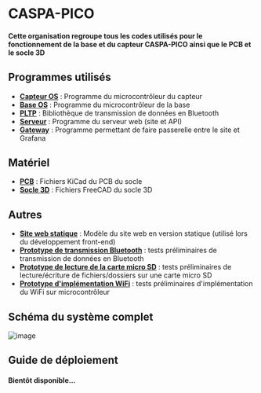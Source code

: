 <h1>CASPA-PICO</h1>
<h4>Cette organisation regroupe tous les codes utilisés pour le fonctionnement de la base et du capteur CASPA-PICO ainsi que le PCB et le socle 3D</h4>
<h2>Programmes utilisés</h2>
<ul>
  <li><a href="https://github.com/CASPA-PICO/CASPA-PICO-Capteur_OS"><b>Capteur OS</b></a> : Programme du microcontrôleur du capteur </li>
  <li><a href="https://github.com/CASPA-PICO/CASPA-PICO-Base_OS"><b>Base OS</b></a> : Programme du microcontrôleur de la base</li>
  <li><a href="https://github.com/CASPA-PICO/PLTP"><b>PLTP</b></a> : Bibliothèque de transmission de données en Bluetooth</li>
  <li><a href="https://github.com/CASPA-PICO/CASPA-PICO-Server"><b>Serveur</b></a> : Programme du serveur web (site et API)</li>
  <li><a href="https://github.com/CASPA-PICO/CASPA-PICO-Gateway"><b>Gateway</b></a> : Programme permettant de faire passerelle entre le site et Grafana</li>
</ul>
<h2>Matériel</h2>
<ul>
  <li><a href="https://github.com/CASPA-PICO/CASPA-PICO-PCB"><b>PCB</b></a> : Fichiers KiCad du PCB du socle</li>
  <li><a href="https://github.com/CASPA-PICO/CASPA-PICO-Socle"><b>Socle 3D</b></a> : Fichiers FreeCAD du socle 3D</li>
</ul>
<h2>Autres</h2>
<ul>
  <li><a href="https://github.com/CASPA-PICO/Website"><b>Site web statique</b></a> : Modèle du site web en version statique (utilisé lors du développement front-end)</li>
  <li><a href="https://github.com/CASPA-PICO/BluetoothDataTransmission"><b>Prototype de transmission Bluetooth</b></a> : tests préliminaires de transmission de données en Bluetooth</li>
  <li><a href="https://github.com/CASPA-PICO/MicroSD-reader"><b>Prototype de lecture de la carte micro SD</b></a> : tests préliminaires de lecture/écriture de fichiers/dossiers sur une carte micro SD</li>
  <li><a href="https://github.com/CASPA-PICO/Base-Wifi"><b>Prototype d'implémentation WiFi</b></a> : tests préliminaires d'implémentation du WiFi sur microcontrôleur</li>
</ul>
<h2>Schéma du système complet</h2>
<img src="https://i.ibb.co/4YJ9myH/image.png" alt="image" border="0">
<h2>Guide de déploiement</h2>
<h4>Bientôt disponible...</h4>

